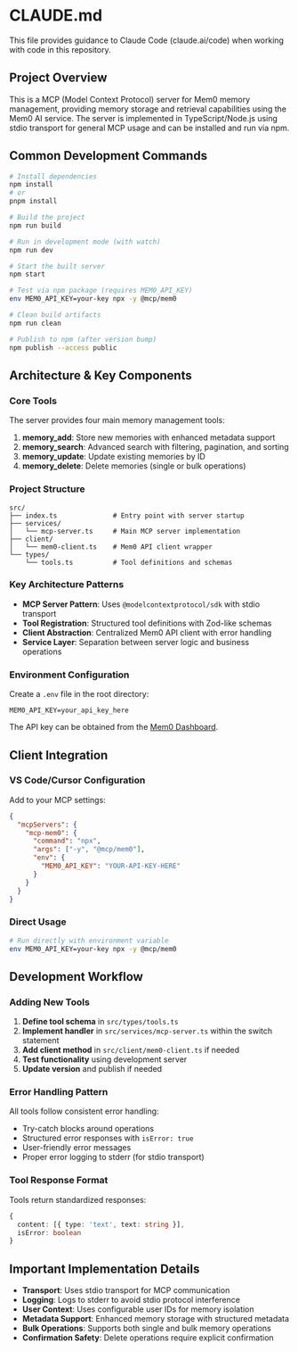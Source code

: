 # CLAUDE.md

This file provides guidance to Claude Code (claude.ai/code) when working with code in this repository.

## Project Overview

This is a MCP (Model Context Protocol) server for Mem0 memory management, providing memory storage and retrieval capabilities using the Mem0 AI service. The server is implemented in TypeScript/Node.js using stdio transport for general MCP usage and can be installed and run via npm.

## Common Development Commands

```bash
# Install dependencies
npm install
# or
pnpm install

# Build the project
npm run build

# Run in development mode (with watch)
npm run dev

# Start the built server
npm start

# Test via npm package (requires MEM0_API_KEY)
env MEM0_API_KEY=your-key npx -y @mcp/mem0

# Clean build artifacts
npm run clean

# Publish to npm (after version bump)
npm publish --access public
```

## Architecture & Key Components

### Core Tools

The server provides four main memory management tools:

1. **memory_add**: Store new memories with enhanced metadata support
2. **memory_search**: Advanced search with filtering, pagination, and sorting
3. **memory_update**: Update existing memories by ID
4. **memory_delete**: Delete memories (single or bulk operations)

### Project Structure

```
src/
├── index.ts              # Entry point with server startup
├── services/
│   └── mcp-server.ts     # Main MCP server implementation
├── client/
│   └── mem0-client.ts    # Mem0 API client wrapper
└── types/
    └── tools.ts          # Tool definitions and schemas
```

### Key Architecture Patterns

- **MCP Server Pattern**: Uses `@modelcontextprotocol/sdk` with stdio transport
- **Tool Registration**: Structured tool definitions with Zod-like schemas
- **Client Abstraction**: Centralized Mem0 API client with error handling
- **Service Layer**: Separation between server logic and business operations

### Environment Configuration

Create a `.env` file in the root directory:
```
MEM0_API_KEY=your_api_key_here
```

The API key can be obtained from the [Mem0 Dashboard](https://app.mem0.ai/dashboard/api-keys).

## Client Integration

### VS Code/Cursor Configuration

Add to your MCP settings:

```json
{
  "mcpServers": {
    "mcp-mem0": {
      "command": "npx",
      "args": ["-y", "@mcp/mem0"],
      "env": {
        "MEM0_API_KEY": "YOUR-API-KEY-HERE"
      }
    }
  }
}
```

### Direct Usage

```bash
# Run directly with environment variable
env MEM0_API_KEY=your-key npx -y @mcp/mem0
```

## Development Workflow

### Adding New Tools

1. **Define tool schema** in `src/types/tools.ts`
2. **Implement handler** in `src/services/mcp-server.ts` within the switch statement
3. **Add client method** in `src/client/mem0-client.ts` if needed
4. **Test functionality** using development server
5. **Update version** and publish if needed

### Error Handling Pattern

All tools follow consistent error handling:
- Try-catch blocks around operations
- Structured error responses with `isError: true`
- User-friendly error messages
- Proper error logging to stderr (for stdio transport)

### Tool Response Format

Tools return standardized responses:
```typescript
{
  content: [{ type: 'text', text: string }],
  isError: boolean
}
```

## Important Implementation Details

- **Transport**: Uses stdio transport for MCP communication
- **Logging**: Logs to stderr to avoid stdio protocol interference
- **User Context**: Uses configurable user IDs for memory isolation
- **Metadata Support**: Enhanced memory storage with structured metadata
- **Bulk Operations**: Supports both single and bulk memory operations
- **Confirmation Safety**: Delete operations require explicit confirmation